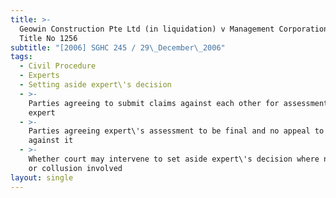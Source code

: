 ```yaml
---
title: >-
  Geowin Construction Pte Ltd (in liquidation) v Management Corporation Strata
  Title No 1256
subtitle: "[2006] SGHC 245 / 29\_December\_2006"
tags:
  - Civil Procedure
  - Experts
  - Setting aside expert\'s decision
  - >-
    Parties agreeing to submit claims against each other for assessment by
    expert
  - >-
    Parties agreeing expert\'s assessment to be final and no appeal to lie
    against it
  - >-
    Whether court may intervene to set aside expert\'s decision where no fraud
    or collusion involved
layout: single
---
```


